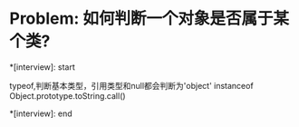 # Problem: 如何判断一个对象是否属于某个类?

*[interview]: start

typeof,判断基本类型，引用类型和null都会判断为'object'
instanceof
Object.prototype.toString.call()

*[interview]: end
